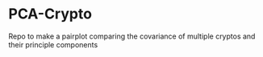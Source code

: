 # PCA-Crypto
Repo to make a pairplot comparing the covariance of multiple cryptos and their principle components
